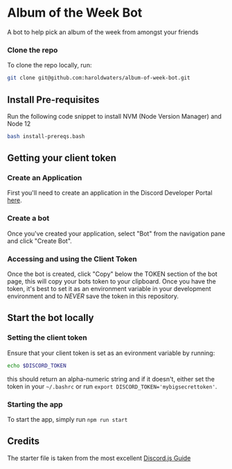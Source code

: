# Album of the Week Bot
A bot to help pick an album of the week from amongst your friends

### Clone the repo
To clone the repo locally, run:

```bash
git clone git@github.com:haroldwaters/album-of-week-bot.git
```

## Install Pre-requisites
Run the following code snippet to install NVM (Node Version Manager) and Node 12
```bash
bash install-prereqs.bash
```

## Getting your client token
### Create an Application
First you'll need to create an application in the Discord Developer Portal [here](https://discord.com/developers/applications).

### Create a bot
Once you've created your application, select "Bot" from the navigation pane and click "Create Bot".

### Accessing and using the Client Token
Once the bot is created, click "Copy" below the TOKEN section of the bot page, this will copy your
bots token to your clipboard. Once you have the token, it's best to set it as an environment variable
in your development environment and to *NEVER* save the token in this repository.

## Start the bot locally
### Setting the client token
Ensure that your client token is set as an evironment variable by running:
```bash
echo $DISCORD_TOKEN
```
this should return an alpha-numeric string and if it doesn't, either set the token in your `~/.bashrc`
or run `export DISCORD_TOKEN='mybigsecrettoken'`.

### Starting the app
To start the app, simply run `npm run start`


## Credits
The starter file is taken from the most excellent [Discord.js Guide](https://discordjs.guide/)
